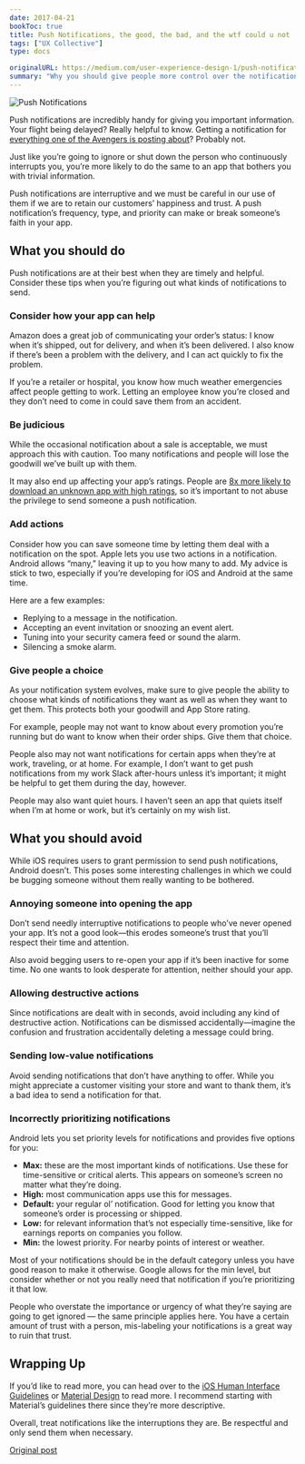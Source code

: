 ```yaml
---
date: 2017-04-21
bookToc: true
title: Push Notifications, the good, the bad, and the wtf could u not
tags: ["UX Collective"]
type: docs

originalURL: https://medium.com/user-experience-design-1/push-notifications-the-good-the-bad-and-the-wtf-could-u-not-b73d6b2c4f90
summary: "Why you should give people more control over the notifications they receive from you."
---
```



![Push Notifications](/10ySO7AEVWn4r_xYMItlsfw.webp)

Push notifications are incredibly handy for giving you important information. Your flight being delayed? Really helpful to know. Getting a notification for [everything one of the Avengers is posting about](http://www.vulture.com/2017/04/jeremy-renners-app-is-bad-but-the-notifications-are-good.html)? Probably not.

Just like you’re going to ignore or shut down the person who continuously interrupts you, you’re more likely to do the same to an app that bothers you with trivial information.

Push notifications are interruptive and we must be careful in our use of them if we are to retain our customers’ happiness and trust. A push notification’s frequency, type, and priority can make or break someone’s faith in your app.

## What you should do

Push notifications are at their best when they are timely and helpful. Consider these tips when you’re figuring out what kinds of notifications to send.

### Consider how your app can help

Amazon does a great job of communicating your order’s status: I know when it’s shipped, out for delivery, and when it’s been delivered. I also know if there’s been a problem with the delivery, and I can act quickly to fix the problem.

If you’re a retailer or hospital, you know how much weather emergencies affect people getting to work. Letting an employee know you’re closed and they don’t need to come in could save them from an accident.

### Be judicious

While the occasional notification about a sale is acceptable, we must approach this with caution. Too many notifications and people will lose the goodwill we’ve built up with them.

It may also end up affecting your app’s ratings. People are [8x more likely to download an unknown app with high ratings](https://www.apptentive.com/blog/2016/07/06/app-store-ratings-matter-brand-reputation/), so it’s important to not abuse the privilege to send someone a push notification.

### Add actions

Consider how you can save someone time by letting them deal with a notification on the spot. Apple lets you use two actions in a notification. Android allows “many,” leaving it up to you how many to add. My advice is stick to two, especially if you’re developing for iOS and Android at the same time.

Here are a few examples:

- Replying to a message in the notification.
- Accepting an event invitation or snoozing an event alert.
- Tuning into your security camera feed or sound the alarm.
- Silencing a smoke alarm.

### Give people a choice

As your notification system evolves, make sure to give people the ability to choose what kinds of notifications they want as well as when they want to get them. This protects both your goodwill and App Store rating.

For example, people may not want to know about every promotion you’re running but do want to know when their order ships. Give them that choice.

People also may not want notifications for certain apps when they’re at work, traveling, or at home. For example, I don’t want to get push notifications from my work Slack after-hours unless it’s important; it might be helpful to get them during the day, however.

People may also want quiet hours. I haven’t seen an app that quiets itself when I’m at home or work, but it’s certainly on my wish list.

## What you should avoid

While iOS requires users to grant permission to send push notifications, Android doesn’t. This poses some interesting challenges in which we could be bugging someone without them really wanting to be bothered.

### Annoying someone into opening the app

Don’t send needly interruptive notifications to people who’ve never opened your app. It’s not a good look—this erodes someone’s trust that you’ll respect their time and attention.

Also avoid begging users to re-open your app if it’s been inactive for some time. No one wants to look desperate for attention, neither should your app.

### Allowing destructive actions

Since notifications are dealt with in seconds, avoid including any kind of destructive action. Notifications can be dismissed accidentally—imagine the confusion and frustration accidentally deleting a message could bring.

### Sending low-value notifications

Avoid sending notifications that don’t have anything to offer. While you might appreciate a customer visiting your store and want to thank them, it’s a bad idea to send a notification for that.

### Incorrectly prioritizing notifications

Android lets you set priority levels for notifications and provides five options for you:

- **Max:** these are the most important kinds of notifications. Use these for time-sensitive or critical alerts. This appears on someone’s screen no matter what they’re doing.
- **High:** most communication apps use this for messages.
- **Default:** your regular ol’ notification. Good for letting you know that someone’s order is processing or shipped.
- **Low:** for relevant information that’s not especially time-sensitive, like for earnings reports on companies you follow.
- **Min:** the lowest priority. For nearby points of interest or weather.

Most of your notifications should be in the default category unless you have good reason to make it otherwise. Google allows for the min level, but consider whether or not you really need that notification if you’re prioritizing it that low.

People who overstate the importance or urgency of what they’re saying are going to get ignored — the same principle applies here. You have a certain amount of trust with a person, mis-labeling your notifications is a great way to ruin that trust.

## **Wrapping Up**

If you’d like to read more, you can head over to the [iOS Human Interface Guidelines](https://developer.apple.com/ios/human-interface-guidelines/features/notifications/) or [Material Design](https://material.io/guidelines/patterns/notifications.html#notifications-templates) to read more. I recommend starting with Material’s guidelines there since they’re more descriptive.

Overall, treat notifications like the interruptions they are. Be respectful and only send them when necessary.


[Original post](https://medium.com/user-experience-design-1/push-notifications-the-good-the-bad-and-the-wtf-could-u-not-b73d6b2c4f90)
